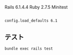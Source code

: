 Rails 6.1.4.4
Ruby 2.7.5
Minitest

##

`config.load_defaults 6.1`

## テスト

```
bundle exec rails test
```
